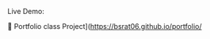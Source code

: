 Live Demo:
                           
🔗 Portfolio class Project](https://bsrat06.github.io/portfolio/
